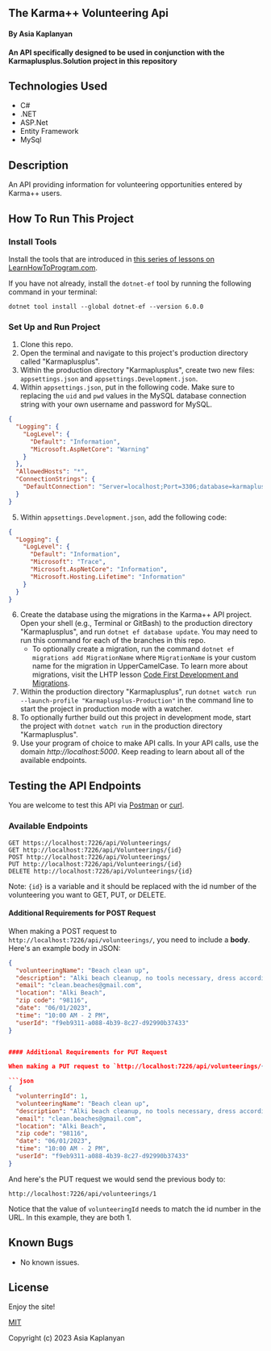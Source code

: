 ## The Karma++ Volunteering Api

#### By Asia Kaplanyan

#### An API specifically designed to be used in conjunction with the Karmaplusplus.Solution project in this repository

## Technologies Used

* C#
* .NET
* ASP.Net
* Entity Framework
* MySql

## Description

An API providing information for volunteering opportunities entered by Karma++ users.  

## How To Run This Project

### Install Tools

Install the tools that are introduced in [this series of lessons on LearnHowToProgram.com](https://www.learnhowtoprogram.com/c-and-net/getting-started-with-c).

If you have not already, install the `dotnet-ef` tool by running the following command in your terminal:

```
dotnet tool install --global dotnet-ef --version 6.0.0
```

### Set Up and Run Project

1. Clone this repo.
2. Open the terminal and navigate to this project's production directory called "Karmaplusplus".
3. Within the production directory "Karmaplusplus", create two new files: `appsettings.json` and `appsettings.Development.json`.
4. Within `appsettings.json`, put in the following code. Make sure to replacing the `uid` and `pwd` values in the MySQL database connection string with your own username and password for MySQL.

```json
{
  "Logging": {
    "LogLevel": {
      "Default": "Information",
      "Microsoft.AspNetCore": "Warning"
    }
  },
  "AllowedHosts": "*",
  "ConnectionStrings": {
    "DefaultConnection": "Server=localhost;Port=3306;database=karmaplusplusVolunteering_api;uid=YOUR-USER-NAME-HERE;pwd=YOUR-PASSWORD-HERE;"
  }
}
```

5. Within `appsettings.Development.json`, add the following code:

```json
{
  "Logging": {
    "LogLevel": {
      "Default": "Information",
      "Microsoft": "Trace",
      "Microsoft.AspNetCore": "Information",
      "Microsoft.Hosting.Lifetime": "Information"
    }
  }
}
```
6. Create the database using the migrations in the Karma++ API project. Open your shell (e.g., Terminal or GitBash) to the production directory "Karmaplusplus", and run `dotnet ef database update`. You may need to run this command for each of the branches in this repo. 
    - To optionally create a migration, run the command `dotnet ef migrations add MigrationName` where `MigrationName` is your custom name for the migration in UpperCamelCase. To learn more about migrations, visit the LHTP lesson [Code First Development and Migrations](https://www.learnhowtoprogram.com/c-and-net-part-time/many-to-many-relationships/code-first-development-and-migrations).
7. Within the production directory "Karmaplusplus", run `dotnet watch run --launch-profile "Karmaplusplus-Production"` in the command line to start the project in production mode with a watcher. 
8. To optionally further build out this project in development mode, start the project with `dotnet watch run` in the production directory "Karmaplusplus".
9. Use your program of choice to make API calls. In your API calls, use the domain _http://localhost:5000_. Keep reading to learn about all of the available endpoints.

## Testing the API Endpoints

You are welcome to test this API via [Postman](https://www.postman.com/) or [curl](https://curl.se/).

### Available Endpoints

```
GET https://localhost:7226/api/Volunteerings/
GET http://localhost:7226/api/Volunteerings/{id}
POST http://localhost:7226/api/Volunteerings/
PUT http://localhost:7226/api/Volunteerings/{id}
DELETE http://localhost:7226/api/Volunteerings/{id}
```

Note: `{id}` is a variable and it should be replaced with the id number of the volunteering you want to GET, PUT, or DELETE.


#### Additional Requirements for POST Request

When making a POST request to `http://localhost:7226/api/volunteerings/`, you need to include a **body**. Here's an example body in JSON:

```json
{
  "volunteeringName": "Beach clean up",
  "description": "Alki beach cleanup, no tools necessary, dress accordingly",
  "email": "clean.beaches@gmail.com",
  "location": "Alki Beach",
  "zip code": "98116",
  "date": "06/01/2023",
  "time": "10:00 AM - 2 PM",
  "userId": "f9eb9311-a088-4b39-8c27-d92990b37433"
}


#### Additional Requirements for PUT Request

When making a PUT request to `http://localhost:7226/api/volunteerings/{id}`, you need to include a **body** that includes the volunteering's `volunteeringId` property. Here's an example body in JSON:

```json
{
  "volunterringId": 1,
  "volunteeringName": "Beach clean up",
  "description": "Alki beach cleanup, no tools necessary, dress accordingly",
  "email": "clean.beaches@gmail.com",
  "location": "Alki Beach",
  "zip code": "98116",
  "date": "06/01/2023",
  "time": "10:00 AM - 2 PM",
  "userId": "f9eb9311-a088-4b39-8c27-d92990b37433"
}
```

And here's the PUT request we would send the previous body to:

```
http://localhost:7226/api/volunteerings/1
```

Notice that the value of `volunteeringId` needs to match the id number in the URL. In this example, they are both 1.

## Known Bugs

* No known issues.

## License
Enjoy the site!

[MIT](https://github.com/git/git-scm.com/blob/main/MIT-LICENSE.txt)

Copyright (c) 2023 Asia Kaplanyan
